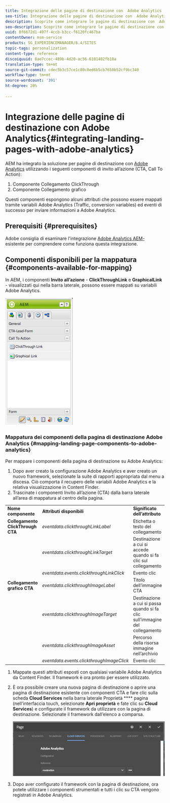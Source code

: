 ```yaml
---
title: Integrazione delle pagine di destinazione con  Adobe Analytics
seo-title: Integrazione delle pagine di destinazione con  Adobe Analytics
description: Scoprite come integrare le pagine di destinazione con  Adobe Analytics.
seo-description: Scoprite come integrare le pagine di destinazione con  Adobe Analytics.
uuid: 8f6672d1-497f-4ccb-b3cc-f6120fc467ba
contentOwner: msm-service
products: SG_EXPERIENCEMANAGER/6.4/SITES
topic-tags: personalization
content-type: reference
discoiquuid: 8ae7ccec-489b-4d20-ac56-6101402fb18a
translation-type: tm+mt
source-git-commit: cdec5b3c57ce1c80c0ed6b5cb7650b52cf9bc340
workflow-type: tm+mt
source-wordcount: '391'
ht-degree: 20%

---
```



# Integrazione delle pagine di destinazione con  Adobe Analytics{#integrating-landing-pages-with-adobe-analytics}

AEM ha integrato la soluzione per pagine di destinazione con [Adobe Analytics](https://www.omniture.com/en/products/analytics/sitecatalyst) utilizzando i seguenti componenti di invito all’azione (CTA, Call To Action):

1. Componente Collegamento ClickThrough
1. Componente Collegamento grafico

Questi componenti espongono alcuni attributi che possono essere mappati tramite  variabili Adobe Analytics (Traffic, conversion variables) ed eventi di successo per inviare informazioni a  Adobe Analytics.

## Prerequisiti {#prerequisites}

 Adobe consiglia di esaminare l&#39;integrazione [Adobe Analytics AEM-](/help/sites-administering/adobeanalytics.md) esistente per comprendere come funziona questa integrazione.

## Componenti disponibili per la mappatura {#components-available-for-mapping}

In AEM, i componenti **Invito all’azione** - **ClickThroughLink** e **GraphicalLink** - visualizzati qui nella barra laterale, possono essere mappati su  variabili Adobe Analytics.

![chlimage_1-21](assets/chlimage_1-21.jpeg)

### Mappatura dei componenti della pagina di destinazione  Adobe Analytics {#mapping-landing-page-components-to-adobe-analytics}

Per mappare i componenti della pagina di destinazione su  Adobe Analytics:

1. Dopo aver creato la configurazione Adobe Analytics  e aver creato un nuovo framework, selezionate la suite di rapporti appropriata dal menu a discesa. Ciò comporta il recupero delle variabili Adobe Analytics  e la relativa visualizzazione in Content Finder.
1. Trascinate i componenti Invito all’azione (CTA) dalla barra laterale all’area di mappatura al centro della pagina.

<table> 
 <tbody>
  <tr>
   <td><strong>Nome componente</strong></td> 
   <td><strong>Attributi disponibili</strong></td> 
   <td><strong>Significato dell’attributo</strong></td> 
  </tr>
  <tr>
   <td><strong>Collegamento ClickThrough CTA</strong></td> 
   <td><i>eventdata.clickthroughLinkLabel</i> <br /> </td> 
   <td>Etichetta o testo del collegamento </td> 
  </tr>
  <tr>
   <td><br type="_moz" /> </td> 
   <td><i>eventdata.clickthroughLinkTarget</i> <br /> </td> 
   <td>Destinazione a cui si accede quando si fa clic sul collegamento </td> 
  </tr>
  <tr>
   <td><br type="_moz" /> </td> 
   <td><i>eventdata.events.clickthroughLinkClick</i> <br /> </td> 
   <td>Evento clic </td> 
  </tr>
  <tr>
   <td><strong>Collegamento grafico CTA</strong></td> 
   <td><i>eventdata.clickthroughImageLabel</i> <br /> </td> 
   <td>Titolo dell’immagine CTA </td> 
  </tr>
  <tr>
   <td><br type="_moz" /> </td> 
   <td><i>eventdata.clickthroughImageTarget</i> <br /> </td> 
   <td>Destinazione a cui si passa quando si fa clic sull’immagine del collegamento</td> 
  </tr>
  <tr>
   <td><br type="_moz" /> </td> 
   <td><i>eventdata.clickthroughImageAsset</i> <br /> </td> 
   <td>Percorso della risorsa immagine nell’archivio </td> 
  </tr>
  <tr>
   <td><br type="_moz" /> </td> 
   <td><i>eventdata.events.clickthroughImageClick</i> <br /> </td> 
   <td>Evento clic</td> 
  </tr>
 </tbody>
</table>

1. Mappate questi attributi esposti con qualsiasi  variabile Adobe Analytics da Content Finder. Il framework è ora pronto per essere utilizzato.
1. È ora possibile creare una nuova pagina di destinazione o aprire una pagina di destinazione esistente con componenti CTA e fare clic sulla scheda **Cloud Services** nella barra laterale Proprietà **** pagina (nell’interfaccia touch, selezionate **Apri proprietà** e fate clic su **Cloud Services**) e configurate il framework da utilizzare con la pagina di destinazione. Selezionate il framework dall’elenco a comparsa.

   ![chlimage_1-25](assets/chlimage_1-25.png)

1. Dopo aver configurato il framework con la pagina di destinazione, ora potete utilizzare i componenti strumentati e tutti i clic su CTA vengono registrati in  Adobe Analytics.

